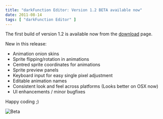 ```yaml
---
title: "darkFunction Editor: Version 1.2 BETA available now"
date: 2011-08-14
tags: [ "darkFunction Editor" ]
---
```


The first build of version 1.2 is available now from the [download](http://darkfunction.com/download/) page.

New in this release:

 - Animation onion skins
 - Sprite flipping/rotation in animations
 - Centred sprite coordinates for animations
 - Sprite preview panels
 - Keyboard input for easy single pixel adjustment
 - Editable animation names
 - Consistent look and feel across platforms (Looks better on OSX now)
 - UI enhancements / minor bugfixes

Happy coding ;)

![Beta](/images/df_beta.png)
